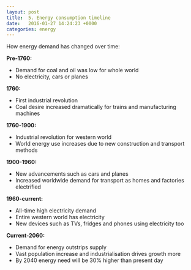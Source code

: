 ```yaml
---
layout: post
title:  5. Energy consumption timeline
date:   2016-01-27 14:24:23 +0000
categories: energy
---
```


How energy demand has changed over time:

**Pre-1760:**

* Demand for coal and oil was low for whole world
* No electricity, cars or planes

**1760:**

* First industrial revolution
* Coal desire increased dramatically for trains and manufacturing machines

**1760-1900:**

* Industrial revolution for western world
* World energy use increases due to new construction and transport methods

**1900-1960:**

* New advancements such as cars and planes 
* Increased worldwide demand for transport as homes and factories electrified

**1960-current:**

* All-time high electricity demand  
* Entire western world has electricity
* New devices such as TVs, fridges and phones using electricity too

**Current-2060:**

* Demand for energy outstrips supply
* Vast population increase and industrialisation drives growth more
* By 2040 energy need will be 30% higher than present day